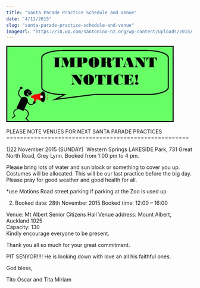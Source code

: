 ```yaml
---
title: "Santa Parade Practice Schedule and Venue"
date: "4/11/2015"
slug: "santa-parade-practice-schedule-and-venue"
imageUrl: "https://i0.wp.com/santonino-nz.org/wp-content/uploads/2015/11/2889551_1_O.jpg?resize=450%2C205"
---
```


[![2889551_1_O](assets\images\2889551_1_O.jpg)](https://i0.wp.com/santonino-nz.org/wp-content/uploads/2015/11/2889551_1_O.jpg)

PLEASE NOTE VENUES FOR NEXT SANTA PARADE PRACTICES  
\=====================================================

1)22 November 2015 (SUNDAY)  Western Springs LAKESIDE Park, 731 Great North Road, Grey Lynn. Booked from 1:00 pm to 4 pm.

Please bring lots of water and sun block or something to cover you up. Costumes will be allocated. This will be our last practice before the big day. Please pray for good weather and good health for all.

\*use Motions Road street parking if parking at the Zoo is used up

2) Booked date: 28th November 2015 Booked time: 12:00 – 16:00

Venue: Mt Albert Senior Citizens Hall Venue address: Mount Albert, Auckland 1025  
Capacity: 130  
Kindly encourage everyone to be present.

Thank you all so much for your great commitment.

PIT SENYOR!!!! He is looking down with love an all his faithful ones.

God bless,

Tito Oscar and Tita Miriam